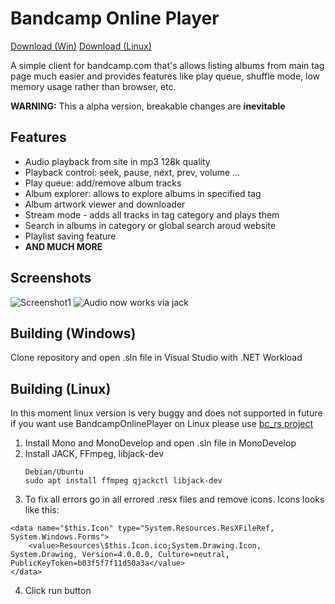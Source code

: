 # Bandcamp Online Player
[Download (Win)](https://github.com/LaineZ/BandcampOnlinePlayer/releases/download/alpha-0.5/Player-Win.zip)
[Download (Linux)](https://github.com/LaineZ/bc_rs)

A simple client for bandcamp.com that's allows listing albums from main tag page much easier and provides features like play queue, shuffle mode, low memory usage rather than browser, etc.

**WARNING:** This a alpha version, breakable changes are **inevitable**
## Features
* Audio playback from site in mp3 128k quality
* Playback control: seek, pause, next, prev, volume ...
* Play queue: add/remove album tracks
* Album explorer: allows to explore albums in specified tag
* Album artwork viewer and downloader
* Stream mode - adds all tracks in tag category and plays them
* Search in albums in category or global search aroud website
* Playlist saving feature
* **AND MUCH MORE**
## Screenshots
![Screenshot1](https://i.imgur.com/WkLJkvg.png)
![Audio now works via jack](https://i.imgur.com/DY17dBO.png)

## Building (Windows)
Clone repository and open .sln file in Visual Studio with .NET Workload

## Building (Linux)
In this moment linux version is very buggy and does not supported in future if you want use BandcampOnlinePlayer on Linux please use [bc_rs project](https://github.com/LaineZ/bc_rs)


1. Install Mono and MonoDevelop and open .sln file in MonoDevelop
2. Install JACK, FFmpeg, libjack-dev
	```
	Debian/Ubuntu
	sudo apt install ffmpeg qjackctl libjack-dev
	```
3. To fix all errors go in all errored .resx files and remove icons. Icons looks like this:
``` 
<data name="$this.Icon" type="System.Resources.ResXFileRef, System.Windows.Forms">
	<value>Resources\$this.Icon.ico;System.Drawing.Icon, System.Drawing, Version=4.0.0.0, Culture=neutral, PublicKeyToken=b03f5f7f11d50a3a</value>
</data>
```
4. Click run button

